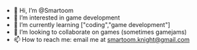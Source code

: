 - 👋 Hi, I’m @Smartoom
- 👀 I’m interested in game development
- 🌱 I’m currently learning ["coding","game development"]
- 💞️ I’m looking to collaborate on games (sometimes gamejams)
- 📫 How to reach me: email me at smartoom.knight@gmail.com

<!---
Smartoom/Smartoom is a ✨ special ✨ repository because its `README.md` (this file) appears on your GitHub profile.
You can click the Preview link to take a look at your changes.
--->
